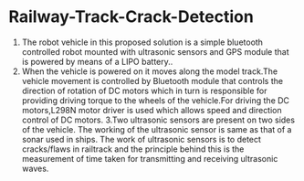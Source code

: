 # Railway-Track-Crack-Detection
1. The robot vehicle in this proposed solution is a simple bluetooth controlled robot
mounted with ultrasonic sensors and GPS module that is powered by means of a
LIPO battery..
2. When the vehicle is powered on it moves along the model track.The vehicle
movement is controlled by Bluetooth module that controls the direction of rotation of
DC motors which in turn is responsible for providing driving torque to the wheels of
the vehicle.For driving the DC motors,L298N motor driver is used which allows
speed and direction control of DC motors.
3.Two ultrasonic sensors are present on two sides of the vehicle. The working of the
ultrasonic sensor is same as that of a sonar used in ships. The work of ultrasonic
sensors is to detect cracks/flaws in railtrack and the principle behind this is the
measurement of time taken for transmitting and receiving ultrasonic waves.

